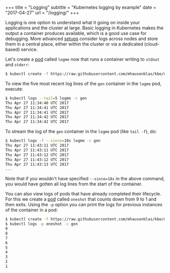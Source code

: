 +++
title = "Logging"
subtitle = "Kubernetes logging by example"
date = "2017-04-27"
url = "/logging/"
+++

Logging is one option to understand what it going on inside your applications
and the cluster at large. Basic logging in Kubernetes makes the output a
container produces available, which is a good use case for debugging. More advanced
[setups](http://some.ops4devs.info/logging/) consider logs across nodes and store
them in a central place, either within the cluster or via a dedicated (cloud-based) service.

Let's create a [pod](https://github.com/mhausenblas/kbe/blob/master/specs/logging/pod.yaml)
called `logme` now that runs a container writing to `stdout` and `stderr`:

```bash
$ kubectl create -f https://raw.githubusercontent.com/mhausenblas/kbe/master/specs/logging/pod.yaml
```

To view the five most recent log lines of the `gen` container in the `logme` pod,
execute:

```bash
$ kubectl logs --tail=5 logme -c gen
Thu Apr 27 11:34:40 UTC 2017
Thu Apr 27 11:34:41 UTC 2017
Thu Apr 27 11:34:41 UTC 2017
Thu Apr 27 11:34:42 UTC 2017
Thu Apr 27 11:34:42 UTC 2017
```

To stream the log of the `gen` container in the `logme` pod (like `tail -f`), do:

```bash
$ kubectl logs -f --since=10s logme -c gen
Thu Apr 27 11:43:11 UTC 2017
Thu Apr 27 11:43:11 UTC 2017
Thu Apr 27 11:43:12 UTC 2017
Thu Apr 27 11:43:12 UTC 2017
Thu Apr 27 11:43:13 UTC 2017
...
```

Note that if you wouldn't have specified `--since=10s` in the above command, you
would have gotten all log lines from the start of the container.

You can also view logs of pods that have already completed their lifecycle.
For this we create a [pod](https://github.com/mhausenblas/kbe/blob/master/specs/logging/oneshotpod.yaml)
called `oneshot` that counts down from 9 to 1 and then exits. Using the `-p` option
you can print the logs for previous instances of the container in a pod:

```bash
$ kubectl create -f https://raw.githubusercontent.com/mhausenblas/kbe/master/specs/logging/oneshotpod.yaml
$ kubectl logs -p oneshot -c gen
9
8
7
6
5
4
3
2
1
```
